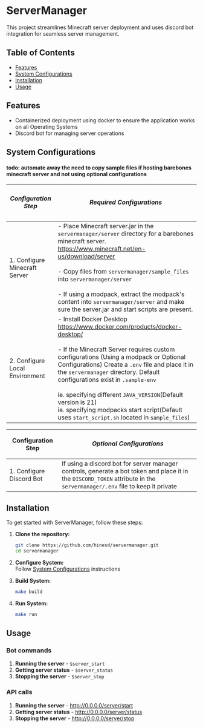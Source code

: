 # ServerManager

This project streamlines Minecraft server deployment and uses discord bot integration for seamless server management.

## Table of Contents
- [Features](#features)
- [System Configurations](#System-Configurations)
- [Installation](#installation)
- [Usage](#usage)

## Features
- Containerized deployment using docker to ensure the application works on all Operating Systems
- Discord bot for managing server operations

## System Configurations
#### todo: automate away the need to copy sample files if hosting barebones minecraft server and not using optional configurations 

| <h5>**Configuration Step**     | <h5>**Required Configurations**                                                                                                                                                                                                                                                                                                                                                                                                                                                       |
|--------------------------------|---------------------------------------------------------------------------------------------------------------------------------------------------------------------------------------------------------------------------------------------------------------------------------------------------------------------------------------------------------------------------------------------------------------------------------------------------------------------------------------|
| 1. Configure Minecraft Server  | - Place Minecraft server.jar in the `servermanager/server` directory for a barebones minecraft server. https://www.minecraft.net/en-us/download/server<br/><br>- Copy files from `servermanager/sample_files` into `servermanager/server` <br/><br/>- If using a modpack, extract the modpack's content into `servermanager/server` and make sure the server.jar and start scripts are present.                                                                                                       |
| 2. Configure Local Environment | - Install Docker Desktop https://www.docker.com/products/docker-desktop/<br/><br/>- If the Minecraft Server requires custom configurations (Using a modpack or Optional Configurations) Create a `.env` file and place it in the `servermanager` directory. Default configurations exist in `.sample-env`<br/><br/>ie. specifying different `JAVA_VERSION`(Default version is 21)<br/> ie. specifying modpacks start script(Default uses `start_script.sh` located in `sample_files`) |

| <h>**Configuration Step** | <h5>**Optional Configurations**                                                                                                                                                       |
|---------------------------|---------------------------------------------------------------------------------------------------------------------------------------------------------------------------------------|
| 1. Configure Discord Bot  | If using a discord bot for server manager controls, generate a bot token and place it in the `DISCORD_TOKEN` attribute in the `servermanager/.env` file to keep it private            |



## Installation
To get started with ServerManager, follow these steps:

1. **Clone the repository:**
    ```sh
    git clone https://github.com/hinesd/servermanager.git
    cd servermanager
    ```
2. **Configure System:**<br/> Follow [System Configurations](#System-Configurations) instructions

3. **Build System:**
    ```sh
    make build
    ```
4. **Run System:**
    ```sh
    make run
    ```

## Usage
### Bot commands
1. **Running the server** - `$server_start`
2. **Getting server status** - `$server_status`
3. **Stopping the server** - `$server_stop`

### API calls
1. **Running the server** - http://0.0.0.0/server/start
2. **Getting server status** - http://0.0.0.0/server/status
3. **Stopping the server** - http://0.0.0.0/server/stop
